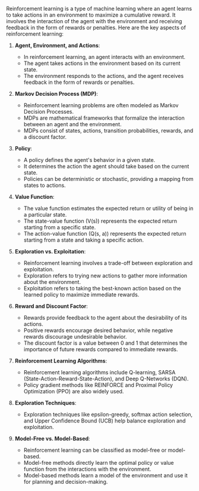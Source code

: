 Reinforcement learning is a type of machine learning where an agent learns to take actions in an environment to maximize a cumulative reward. It involves the interaction of the agent with the environment and receiving feedback in the form of rewards or penalties. Here are the key aspects of reinforcement learning:

1.  **Agent, Environment, and Actions**:
    
    -   In reinforcement learning, an agent interacts with an environment.
    -   The agent takes actions in the environment based on its current state.
    -   The environment responds to the actions, and the agent receives feedback in the form of rewards or penalties.
2.  **Markov Decision Process (MDP)**:
    
    -   Reinforcement learning problems are often modeled as Markov Decision Processes.
    -   MDPs are mathematical frameworks that formalize the interaction between an agent and the environment.
    -   MDPs consist of states, actions, transition probabilities, rewards, and a discount factor.
3.  **Policy**:
    
    -   A policy defines the agent's behavior in a given state.
    -   It determines the action the agent should take based on the current state.
    -   Policies can be deterministic or stochastic, providing a mapping from states to actions.
4.  **Value Function**:
    
    -   The value function estimates the expected return or utility of being in a particular state.
    -   The state-value function (V(s)) represents the expected return starting from a specific state.
    -   The action-value function (Q(s, a)) represents the expected return starting from a state and taking a specific action.
5.  **Exploration vs. Exploitation**:
    
    -   Reinforcement learning involves a trade-off between exploration and exploitation.
    -   Exploration refers to trying new actions to gather more information about the environment.
    -   Exploitation refers to taking the best-known action based on the learned policy to maximize immediate rewards.
6.  **Reward and Discount Factor**:
    
    -   Rewards provide feedback to the agent about the desirability of its actions.
    -   Positive rewards encourage desired behavior, while negative rewards discourage undesirable behavior.
    -   The discount factor is a value between 0 and 1 that determines the importance of future rewards compared to immediate rewards.
7.  **Reinforcement Learning Algorithms**:
    
    -   Reinforcement learning algorithms include Q-learning, SARSA (State-Action-Reward-State-Action), and Deep Q-Networks (DQN).
    -   Policy gradient methods like REINFORCE and Proximal Policy Optimization (PPO) are also widely used.
8.  **Exploration Techniques**:
    
    -   Exploration techniques like epsilon-greedy, softmax action selection, and Upper Confidence Bound (UCB) help balance exploration and exploitation.
9.  **Model-Free vs. Model-Based**:
    
    -   Reinforcement learning can be classified as model-free or model-based.
    -   Model-free methods directly learn the optimal policy or value function from the interactions with the environment.
    -   Model-based methods learn a model of the environment and use it for planning and decision-making.